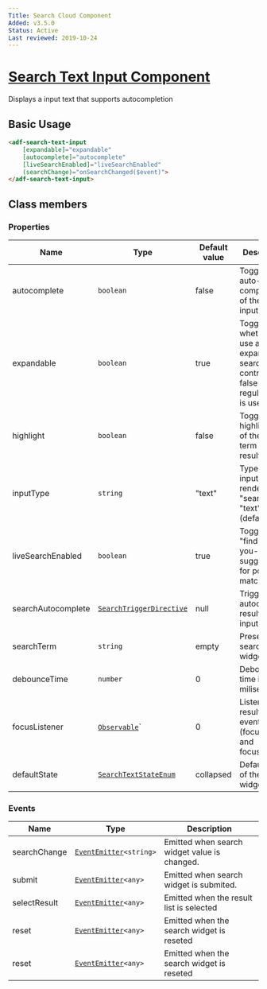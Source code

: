 ```yaml
---
Title: Search Cloud Component
Added: v3.5.0
Status: Active
Last reviewed: 2019-10-24
---
```


# [Search Text Input Component](../../../lib/core/search-text/search-text-input.component.ts "Defined in search-text-input.component.ts")

Displays a input text that supports autocompletion

## Basic Usage
 
```html
<adf-search-text-input
    [expandable]="expandable"
    [autocomplete]="autocomplete"
    [liveSearchEnabled]="liveSearchEnabled"
    (searchChange)="onSearchChanged($event)">
</adf-search-text-input>
```

## Class members

### Properties

| Name | Type | Default value | Description |
| ---- | ---- | ------------- | ----------- |
| autocomplete | `boolean` | false | Toggles auto-completion of the search input field. |
| expandable | `boolean` | true | Toggles whether to use an expanding search control. If false then a regular input is used. |
| highlight | `boolean` | false | Toggles highlighting of the search term in the results. |
| inputType | `string` | "text" | Type of the input field to render, e.g. "search" or "text" (default). |
| liveSearchEnabled | `boolean` | true | Toggles "find-as-you-type" suggestions for possible matches. |
| searchAutocomplete | [`SearchTriggerDirective`](../../../lib/core/search-text/search-trigger.directive.ts) | null | Trigger autocomplete results on input change |
| searchTerm | `string` | empty | Preselected search widget value |
| debounceTime | `number` | 0 | Debounce time in miliseconds |
| focusListener | [`Observable`](http://reactivex.io/documentation/observable.html)` | 0 | Listener for results-list events (focus, blur and focusout) |
| defaultState | [`SearchTextStateEnum`](../../../lib/core/models/search-text.enum.ts) | collapsed | Default state of the search widget |

### Events

| Name | Type | Description |
| ---- | ---- | ----------- |
| searchChange | [`EventEmitter`](https://angular.io/api/core/EventEmitter)`<string>` | Emitted when search widget value is changed. |
| submit | [`EventEmitter`](https://angular.io/api/core/EventEmitter)`<any>` | Emitted when search widget is submited. |
| selectResult | [`EventEmitter`](https://angular.io/api/core/EventEmitter)`<any>` | Emitted when the result list is selected |
| reset | [`EventEmitter`](https://angular.io/api/core/EventEmitter)`<any>` | Emitted when the search widget is reseted |
| reset | [`EventEmitter`](https://angular.io/api/core/EventEmitter)`<any>` | Emitted when the search widget is reseted |
